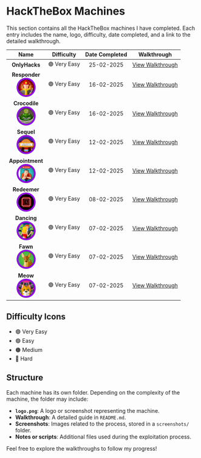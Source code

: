 # HackTheBox Machines

This section contains all the HackTheBox machines I have completed. Each entry includes the name, logo, difficulty, date completed, and a link to the detailed walkthrough.

| Name               | Difficulty    | Date Completed | Walkthrough                     |
|--------------------|---------------|----------------|---------------------------------|
| <div align="center">**OnlyHacks**</div> | 🟣 Very Easy  | <div align="center">25-02-2025</div>     | [View Walkthrough](./OnlyHacks/README.md) |
| <div align="center">**Responder**<br><img src="./Responder/logo.png" alt="Responder" width="50"></div>   | 🟣 Very Easy  | <div align="center">16-02-2025</div>     | [View Walkthrough](./Responder/README.md) |
| <div align="center">**Crocodile**<br><img src="./Crocodile/logo.png" alt="Crocodile" width="50"></div>   | 🟣 Very Easy  | <div align="center">16-02-2025</div>     | [View Walkthrough](./Crocodile/README.md) |
| <div align="center">**Sequel**<br><img src="./Sequel/logo.png" alt="Sequel" width="50"></div>   | 🟣 Very Easy  | <div align="center">12-02-2025</div>     | [View Walkthrough](./Sequel/README.md) |
| <div align="center">**Appointment**<br><img src="./Appointment/logo.png" alt="Appointment" width="50"></div>   | 🟣 Very Easy  | <div align="center">12-02-2025</div>     | [View Walkthrough](./Appointment/README.md) |
| <div align="center">**Redeemer**<br><img src="./Redeemer/logo.png" alt="Redeemer" width="50"></div>   | 🟣 Very Easy  | <div align="center">08-02-2025</div>     | [View Walkthrough](./Redeemer/README.md) |
| <div align="center">**Dancing**<br><img src="./Dancing/logo.png" alt="Dancing" width="50"></div>       | 🟣 Very Easy  | <div align="center">07-02-2025</div>     | [View Walkthrough](./Dancing/README.md) |
| <div align="center">**Fawn**<br><img src="./Fawn/logo.png" alt="Fawn" width="50"></div>                   | 🟣 Very Easy  | <div align="center">07-02-2025</div>     | [View Walkthrough](./Fawn/README.md) |
| <div align="center">**Meow**<br><img src="./Meow/logo.png" alt="Meow" width="50"></div>                   | 🟣 Very Easy  | <div align="center">07-02-2025</div>     | [View Walkthrough](./Meow/README.md) |


## Difficulty Icons
- 🟣 Very Easy
- 🟢 Easy
- 🟠 Medium
- 🔴 Hard

## Structure
Each machine has its own folder. Depending on the complexity of the machine, the folder may include:
- **`logo.png`**: A logo or screenshot representing the machine.
- **Walkthrough**: A detailed guide in `README.md`.
- **Screenshots**: Images related to the process, stored in a `screenshots/` folder.
- **Notes or scripts**: Additional files used during the exploitation process.

Feel free to explore the walkthroughs to follow my progress!
